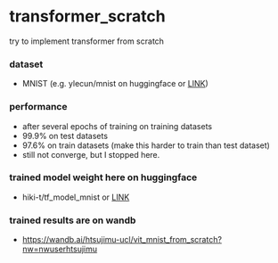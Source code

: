 # transformer_scratch
try to implement transformer from scratch

### dataset
- MNIST (e.g. ylecun/mnist on huggingface or [LINK](https://huggingface.co/datasets/ylecun/mnist))

### performance
- after several epochs of training on training datasets
- 99.9% on test datasets
- 97.6% on train datasets (make this harder to train than test dataset)
- still not converge, but I stopped here.

### trained model weight here on huggingface
- hiki-t/tf_model_mnist or [LINK](https://huggingface.co/hiki-t/tf_model_mnist/tree/main)

### trained results are on wandb
- https://wandb.ai/htsujimu-ucl/vit_mnist_from_scratch?nw=nwuserhtsujimu
